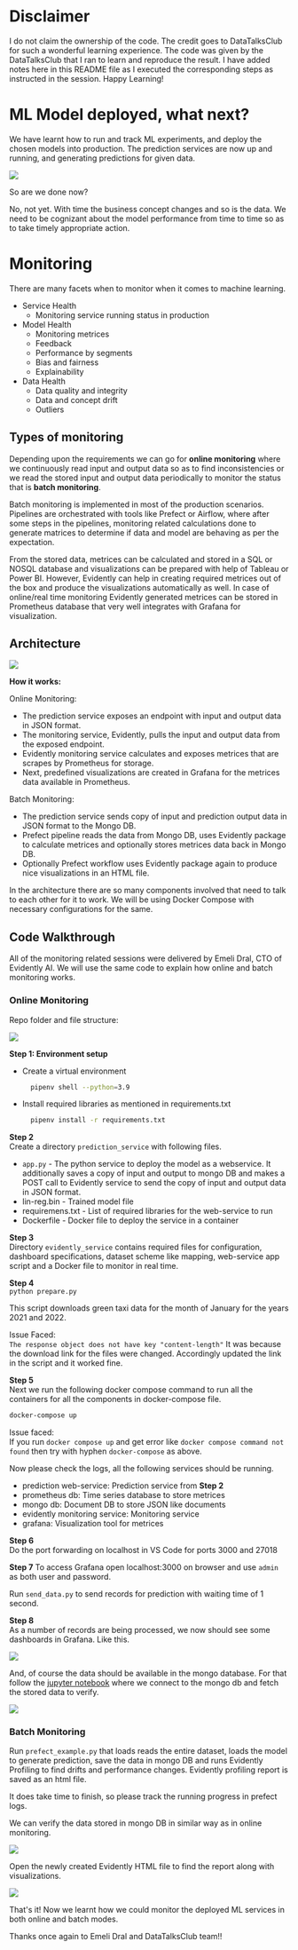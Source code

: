 # Disclaimer #
I do not claim the ownership of the code. The credit goes to DataTalksClub for such a wonderful learning experience. The code was given by the DataTalksClub that I ran to learn and reproduce the result. I have added notes here in this README file as I executed the corresponding steps as instructed in the session. Happy Learning!

# ML Model deployed, what next? #
We have learnt how to run and track ML experiments, and deploy the chosen models into production. The prediction services are now up and running, and generating predictions for given data. 

![](/Week5/imgs/predwebservice.png)

So are we done now?

No, not yet. With time the business concept changes and so is the data. We need to be cognizant about the model performance from time to time so as to take timely appropriate action.

# Monitoring #

There are many facets when to monitor when it comes to machine learning.
* Service Health
  * Monitoring service running status in production
* Model Health
  * Monitoring metrices
  * Feedback
  * Performance by segments
  * Bias and fairness
  * Explainability
* Data Health
    * Data quality and integrity
    * Data and concept drift
    * Outliers

## Types of monitoring ##
Depending upon the requirements we can go for **online monitoring** where we continuously read input and output data so as to find inconsistencies or we read the stored input and output data periodically to monitor the status that is **batch monitoring**.

Batch monitoring is implemented in most of the production scenarios. Pipelines are orchestrated with tools like Prefect or Airflow, where after some steps in the pipelines, monitoring related calculations done to generate matrices to determine if data and model are behaving as per the expectation.

From the stored data, metrices can be calculated and stored in a SQL or NOSQL database and visualizations can be prepared with help of Tableau or Power BI. However, Evidently can help in creating required metrices out of the box and produce the visualizations automatically as well. In case of online/real time monitoring Evidently generated metrices can be stored in Prometheus database that very well integrates with Grafana for visualization.


## Architecture ##

![](/Week5/imgs/complete_architecture_v3.png)

**How it works:**

Online Monitoring:  
* The prediction service exposes an endpoint with input and output data in JSON format.  
* The monitoring service, Evidently, pulls the input and output data from the exposed endpoint.
* Evidently monitoring service calculates and exposes metrices that are scrapes by Prometheus for storage.
* Next, predefined visualizations are created in Grafana for the metrices data available in Prometheus.

Batch Monitoring:  
* The prediction service sends copy of input and prediction output data in JSON format to the Mongo DB.
* Prefect pipeline reads the data from Mongo DB, uses Evidently package to calculate metrices and optionally stores metrices data back in Mongo DB.
* Optionally Prefect workflow uses Evidently package again to produce nice visualizations in an HTML file.

In the architecture there are so many components involved that need to talk to each other for it to work. We will be using Docker Compose with necessary configurations for the same.

## Code Walkthrough ##
All of the monitoring related sessions were delivered by Emeli Dral, CTO of Evidently AI. We will use the same code to explain how online and batch monitoring works.

### Online Monitoring ##

Repo folder and file structure:

![](/Week5/imgs/folderstructure.png)

**Step 1: Environment setup**
* Create a virtual environment
  ``` bash
    pipenv shell --python=3.9
  ```
* Install required libraries as mentioned in requirements.txt
  ``` bash
    pipenv install -r requirements.txt
  ```

**Step 2**  
Create a directory `prediction_service` with following files.  
* `app.py` - The python service to deploy the model as a webservice. It additionally saves a copy of input and output to mongo DB and makes a POST call to Evidently service to send the copy of input and output data in JSON format.
* lin-reg.bin - Trained model file
* requiremens.txt - List of required libraries for the web-service to run
* Dockerfile - Docker file to deploy the service in a container

**Step 3**  
Directory `evidently_service` contains required files for configuration, dashboard specifications, dataset scheme like mapping, web-service app script and a Docker file to monitor in real time. 

**Step 4**  
`python prepare.py`
  
This script downloads green taxi data for the month of January for the years 2021 and 2022.  

Issue Faced:  
`The response object does not have key "content-length"`
It was because the download link for the files were changed. Accordingly updated the link in the script and it worked fine.

**Step 5**  
Next we run the following docker compose command to run all the containers for all the components in docker-compose file.

``` bash
docker-compose up
```

Issue faced:  
If you run `docker compose up` and get error like `docker compose command not found` then try with hyphen `docker-compose` as above.  

Now please check the logs, all the following services should be running. 
* prediction web-service: Prediction service from **Step 2**
* prometheus db: Time series database to store metrices
* mongo db: Document DB to store JSON like documents
* evidently monitoring service: Monitoring service
* grafana: Visualization tool for metrices

**Step 6**  
Do the port forwarding on localhost in VS Code for ports 3000 and 27018

**Step 7**
To access Grafana open localhost:3000 on browser and use `admin` as both user and password.

Run `send_data.py` to send records for prediction with waiting time of 1 second.

**Step 8**  
As a number of records are being processed, we now should see some dashboards in Grafana. Like this.  

![](/Week5/imgs/grafana_dashboard.png)


And, of course the data should be available in the mongo database. For that follow the [jupyter notebook](/Week5/pymongo_example.ipynb) where we connect to the mongo db and fetch the stored data to verify.

![](/Week5/imgs/mymongo_example.png)

### Batch Monitoring ###

Run `prefect_example.py` that loads reads the entire dataset, loads the model to generate prediction, save the data in mongo DB and runs Evidently Profiling to find drifts and performance changes. Evidently profiling report is saved as an html file.

It does take time to finish, so please track the running progress in prefect logs.  

We can verify the data stored in mongo DB in similar way as in online monitoring.  

![](/Week5/imgs/mongodbbatch.png)

Open the newly created Evidently HTML file to find the report along with visualizations.  

![](/Week5/imgs/evidentlyreport.png)

That's it! Now we learnt how we could monitor the deployed ML services in both online and batch modes.

Thanks once again to Emeli Dral and DataTalksClub team!!